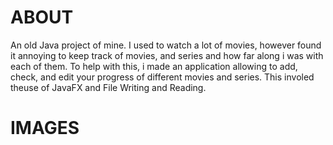 # ABOUT

An old Java project of mine. I used to watch a lot of movies, however found it annoying to keep track of movies, and series and how far along i was with each of them. To help with this, i made an application allowing to add, check, and edit your progress of different movies and series. This involed theuse of JavaFX and File Writing and Reading.

# IMAGES
